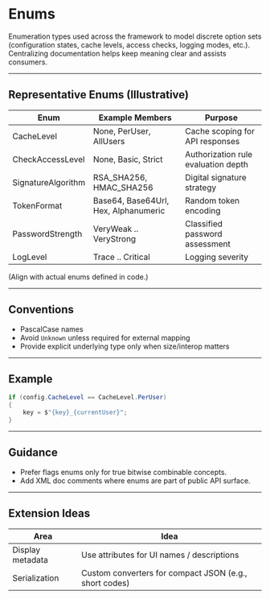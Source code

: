 # Enums

Enumeration types used across the framework to model discrete option sets (configuration states, cache levels, access checks, logging modes, etc.). Centralizing documentation helps keep meaning clear and assists consumers.

---
## Representative Enums (Illustrative)
| Enum | Example Members | Purpose |
|------|-----------------|---------|
| CacheLevel | None, PerUser, AllUsers | Cache scoping for API responses |
| CheckAccessLevel | None, Basic, Strict | Authorization rule evaluation depth |
| SignatureAlgorithm | RSA_SHA256, HMAC_SHA256 | Digital signature strategy |
| TokenFormat | Base64, Base64Url, Hex, Alphanumeric | Random token encoding |
| PasswordStrength | VeryWeak .. VeryStrong | Classified password assessment |
| LogLevel | Trace .. Critical | Logging severity |

(Align with actual enums defined in code.)

---
## Conventions
- PascalCase names
- Avoid `Unknown` unless required for external mapping
- Provide explicit underlying type only when size/interop matters

---
## Example
```csharp
if (config.CacheLevel == CacheLevel.PerUser)
{
    key = $"{key}_{currentUser}";
}
```

---
## Guidance
- Prefer flags enums only for true bitwise combinable concepts.
- Add XML doc comments where enums are part of public API surface.

---
## Extension Ideas
| Area | Idea |
|------|------|
| Display metadata | Use attributes for UI names / descriptions |
| Serialization | Custom converters for compact JSON (e.g., short codes) |
